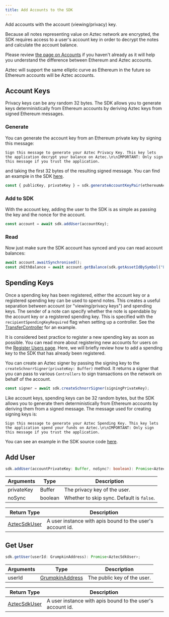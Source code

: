 ```yaml
---
title: Add Accounts to the SDK
---
```


Add accounts with the account (viewing/privacy) key.

Because all notes representing value on Aztec network are encrypted, the SDK requires access to a user's account key in order to decrypt the notes and calculate the account balance.

Please review [the page on Accounts](/docs/basics/accounts-overview) if you haven't already as it will help you understand the difference between Ethereum and Aztec accounts.

Aztec will support the same elliptic curve as Ethereum in the future so Ethereum accounts will be Aztec accounts.

## Account Keys

Privacy keys can be any random 32 bytes. The SDK allows you to generate keys deterministically from Ethereum accounts by deriving Aztec keys from signed Ethereum messages.

### Generate

You can generate the account key from an Ethereum private key by signing this message:

`Sign this message to generate your Aztec Privacy Key. This key lets the application decrypt your balance on Aztec.\n\nIMPORTANT: Only sign this message if you trust the application.`

and taking the first 32 bytes of the resulting signed message. You can find an example in the SDK [here](https://github.com/AztecProtocol/aztec-connect/blob/ec87601503c6425b6a578a19117ead5a582df91c/sdk/src/aztec_sdk/aztec_sdk.ts#L196).

```ts
const { publicKey, privateKey } = sdk.generateAccountKeyPair(ethereumAccount);
```

### Add to SDK

With the account key, adding the user to the SDK is as simple as passing the key and the nonce for the account.

```ts
const account = await sdk.addUser(accountKey);
```

### Read

Now just make sure the SDK account has synced and you can read account balances:

```ts
await account.awaitSynchronised();
const zkEthBalance = await account.getBalance(sdk.getAssetIdBySymbol("ETH"));
```

## Spending Keys

Once a spending key has been registered, either the account key or a registered spending key can be used to spend notes. This creates a useful separation between account (or "viewing/privacy keys") and spending keys. The sender of a note can specify whether the note is spendable by the account key or a registered spending key. This is specified with the `recipientSpendingKeyRequired` flag when setting up a controller. See the [TransferController](transfer#controller-setup) for an example.

It is considered best practice to register a new spending key as soon as possible. You can read more about registering new accounts for users on the [Register Users page](register). Here, we will briefly review how to add a spending key to the SDK that has already been registered.

You can create an Aztec signer by passing the signing key to the `createSchnorrSigner(privateKey: Buffer)` method. It returns a signer that you can pass to various `Controllers` to sign transactions on the network on behalf of the account.

```ts
const signer = await sdk.createSchnorrSigner(signingPrivateKey);
```

Like account keys, spending keys can be 32 random bytes, but the SDK allows you to generate them deterministically from Ethereum accounts by deriving them from a signed message. The message used for creating signing keys is:

`Sign this message to generate your Aztec Spending Key. This key lets the application spend your funds on Aztec.\n\nIMPORTANT: Only sign this message if you trust the application.`

You can see an example in the SDK source code [here](https://github.com/AztecProtocol/aztec-connect/blob/ec87601503c6425b6a578a19117ead5a582df91c/sdk/src/aztec_sdk/aztec_sdk.ts#L205).

## Add User

```ts
sdk.addUser(accountPrivateKey: Buffer, noSync?: boolean): Promise<AztecSdkUser>;
```

| Arguments | Type | Description |
| --------- | ---- | ----------- |
| privateKey | Buffer | The privacy key of the user. |
| noSync | boolean | Whether to skip sync. Default is `false`.  |

| Return Type | Description |
| --------- | ----------- |
| [AztecSdkUser](types#AztecSdkUser) | A user instance with apis bound to the user's account id. |

## Get User

```ts
sdk.getUser(userId: GrumpkinAddress): Promise<AztecSdkUser>;
```

| Arguments | Type | Description |
| --------- | ---- | ----------- |
| userId | [GrumpkinAddress](types#GrumpkinAddress) | The public key of the user. |

| Return Type | Description |
| --------- | ----------- |
| [AztecSdkUser](types#AztecSdkUser) | A user instance with apis bound to the user's account id. |
